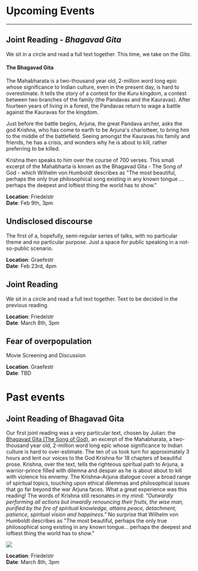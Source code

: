 # Upcoming Events
_____

## Joint Reading - _Bhagavad Gita_

We sit in a circle and read a full text together. This
time, we take on the _Gita_.

#### The Bhagavad Gita

The Mahabharata is a two-thousand year old, 2-million word long epic whose
significance to Indian culture, even in the present day, is hard to
overestimate.  It tells the story of a contest for the Kuru kingdom, a contest
between two branches of the family (the Pandavas and the Kauravas). After
fourteen years of living in a forest, the Pandavas return to wage a battle
against the Kauravas for the kingdom.

Just before the battle begins, Arjuna, the great Pandava archer, asks the god
Krishna, who has come to earth to be Arjuna's chariotteer, to bring him to the
middle of the battlefield. Seeing amongst the Kauravas his family and friends,
he has a crisis, and wonders why he is about to kill, rather preferring to be
killed.

Krishna then speaks to him over the course of 700 verses. This small excerpt of
the Mahabharta is known as the Bhagavad Gita - The Song of God -
which Wilhelm von Humboldt describes as  "The most beautiful, perhaps the only
true philosophical song existing in any known tongue ... perhaps the deepest
and loftiest thing the world has to show."

**Location**: Friedelstr<br/>
**Date**: Feb 9th, 3pm

## Undisclosed discourse

The first of a, hopefully, semi-regular series of talks, with no
particular theme and no particular purpose. Just a space for public
speaking in a not-so-public scenario.

**Location**: Graefestr<br/>
**Date**: Feb 23rd, 4pm

## Joint Reading

We sit in a circle and read a full text together. Text to be
decided in the previous reading.

**Location**: Friedelstr<br/>
**Date**: March 8th, 3pm

## Fear of overpopulation

Movie Screening and Discussion

**Location**: Graefestr<br/>
**Date**: TBD

# Past events 

## Joint Reading of Bhagavad Gita

Our first joint reading was a very particular text, chosen by Julian: the [Bhagavad Gita (The Song of God)](https://fr.wikipedia.org/wiki/Bhagavad-Gita), an excerpt of the Mahabharata, a two-thousand year old, 2-million word long epic whose significance to Indian culture is hard to over-estimate. 
The ten of us took turn for approximately 3 hours and lent our voices to the God Krishna for 18 chapters of beautiful prose. Krishna, over the text, tells the righteous spiritual path to Arjuna, a warrior-prince filled with dilemna and despair as he is about about to kill with violence his ennemy. The Krishna–Arjuna dialogue cover a broad range of spiritual topics, touching upon ethical dilemmas and philosophical issues that go far beyond the war Arjuna faces. 
What a great experience was this reading! The words of Krishna still resonates in my mind: *"Outwardly performing all actions but inwardly renouncing their fruits, the wise man, purified by the fire of spiritual knowledge, attains peace, detachment, patience, spiritual vision and happiness."*
No surprise that Wilhelm von Humboldt describes as  "The most beautiful, perhaps the only true philosophical song existing in any known tongue... perhaps the deepest and loftiest thing the world has to show."  

![](/assets/img/gita_montage.png)

**Location**: Friedelstr<br/>
**Date**: March 8th, 3pm

